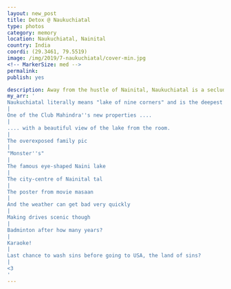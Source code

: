 ```yaml
---
layout: new_post
title: Detox @ Naukuchiatal
type: photos
category: memory
location: Naukuchiatal, Nainital
country: India
coordi: (29.3461, 79.5519)
image: /img/2019/7-naukuchiatal/cover-min.jpg
<!-- MarkerSize: med -->
permalink: 
publish: yes

description: Away from the hustle of Nainital, Naukuchiatal is a secluded hill station, perfect for a family trip where the motivation is not see as much as possible but relax as much as possible.
my_arr: '
Naukuchiatal literally means "lake of nine corners" and is the deepest of all the lakes in the Nainital region.  According to locals anyone performing a parikarma of the lake will be blessed by Brahmaji.
|
One of the Club Mahindra''s new properties ....
|
.... with a beautiful view of the lake from the room.
|
The overexposed family pic
|
"Monster''s"
|
The famous eye-shaped Naini lake
|
The city-centre of Nainital tal
|
The poster from movie masaan
|
And the weather can get bad very quickly
|
Making drives scenic though
|
Badminton after how many years?
|
Karaoke!
|
Last chance to wash sins before going to USA, the land of sins? 
|
<3
'
---
```

<!-- http://compressjpeg.com -->
<!-- http://compressimage.toolur.com/ 1024, 400-->

